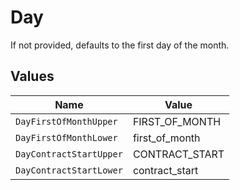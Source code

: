 # Day

If not provided, defaults to the first day of the month.


## Values

| Name                    | Value                   |
| ----------------------- | ----------------------- |
| `DayFirstOfMonthUpper`  | FIRST_OF_MONTH          |
| `DayFirstOfMonthLower`  | first_of_month          |
| `DayContractStartUpper` | CONTRACT_START          |
| `DayContractStartLower` | contract_start          |
